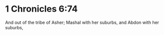 # 1 Chronicles 6:74

And out of the tribe of Asher; Mashal with her suburbs, and Abdon with her suburbs,